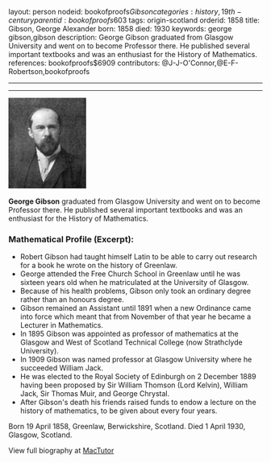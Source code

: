 layout: person
nodeid: bookofproofs$Gibson
categories: history,19th-century
parentid: bookofproofs$603
tags: origin-scotland
orderid: 1858
title: Gibson, George Alexander
born: 1858
died: 1930
keywords: george gibson,gibson
description: George Gibson graduated from Glasgow University and went on to become Professor there. He published several important textbooks and was an enthusiast for the History of Mathematics.
references: bookofproofs$6909
contributors: @J-J-O'Connor,@E-F-Robertson,bookofproofs

---



---

![Gibson.jpg](https://github.com/bookofproofs/bookofproofs.github.io/blob/main/_sources/_assets/images/portraits/Gibson.jpg?raw=true)

**George Gibson** graduated from Glasgow University and went on to become Professor there. He published several important textbooks and was an enthusiast for the History of Mathematics.

### Mathematical Profile (Excerpt):
* Robert Gibson had taught himself Latin to be able to carry out research for a book he wrote on the history of Greenlaw.
* George attended the Free Church School in Greenlaw until he was sixteen years old when he matriculated at the University of Glasgow.
* Because of his health problems, Gibson only took an ordinary degree rather than an honours degree.
* Gibson remained an Assistant until 1891 when a new Ordinance came into force which meant that from November of that year he became a Lecturer in Mathematics.
* In 1895 Gibson was appointed as professor of mathematics at the Glasgow and West of Scotland Technical College (now Strathclyde University).
* In 1909 Gibson was named professor at Glasgow University where he succeeded William Jack.
* He was elected to the Royal Society of Edinburgh on 2 December 1889 having been proposed by Sir William Thomson (Lord Kelvin), William Jack, Sir Thomas Muir, and George Chrystal.
* After Gibson's death his friends raised funds to endow a lecture on the history of mathematics, to be given about every four years.

Born 19 April 1858, Greenlaw, Berwickshire, Scotland. Died 1 April 1930, Glasgow, Scotland.

View full biography at [MacTutor](https://mathshistory.st-andrews.ac.uk/Biographies/Gibson/)
